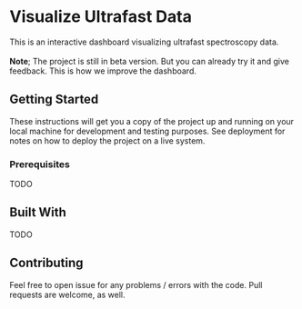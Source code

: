 # Visualize Ultrafast Data

This is an interactive dashboard visualizing ultrafast spectroscopy data.<br />  
**Note**; The project is still in beta version. But you can already try it and give feedback. This is how we improve the dashboard.

## Getting Started

These instructions will get you a copy of the project up and running on your local machine for development and testing purposes. See deployment for notes on how to deploy the project on a live system.

### Prerequisites

TODO

## Built With

TODO

## Contributing

Feel free to open issue for any problems / errors with the code. Pull requests are welcome, as well.
